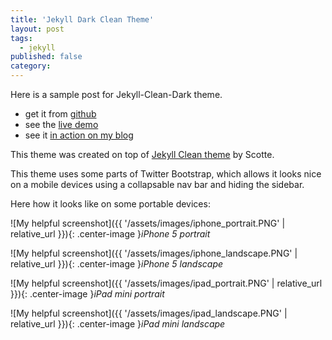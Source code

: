 ```yaml
---
title: 'Jekyll Dark Clean Theme'
layout: post
tags:
  - jekyll
published: false
category: 
---
```


Here is a sample post for Jekyll-Clean-Dark theme. 

* get it from [github](https://github.com/streetturtle/jekyll-clean-dark)
* see the [live demo](http://pavelmakhov.com/jekyll-clean-dark)
* see it [in action on my blog](http://pavelmakhov.com)

This theme was created on top of [Jekyll Clean theme](https://scotte.github.io) by Scotte.

This theme uses some parts of Twitter Bootstrap, which allows it looks nice on a mobile devices using a collapsable nav bar and hiding the sidebar.

Here how it looks like on some portable devices:

![My helpful screenshot]({{ '/assets/images/iphone_portrait.PNG' | relative_url }}){: .center-image }*iPhone 5 portrait*

![My helpful screenshot]({{ '/assets/images/iphone_landscape.PNG' | relative_url }}){: .center-image }*iPhone 5 landscape*

![My helpful screenshot]({{ '/assets/images/ipad_portrait.PNG' | relative_url }}){: .center-image }*iPad mini portrait*

![My helpful screenshot]({{ '/assets/images/ipad_landscape.PNG' | relative_url }}){: .center-image }*iPad mini landscape*